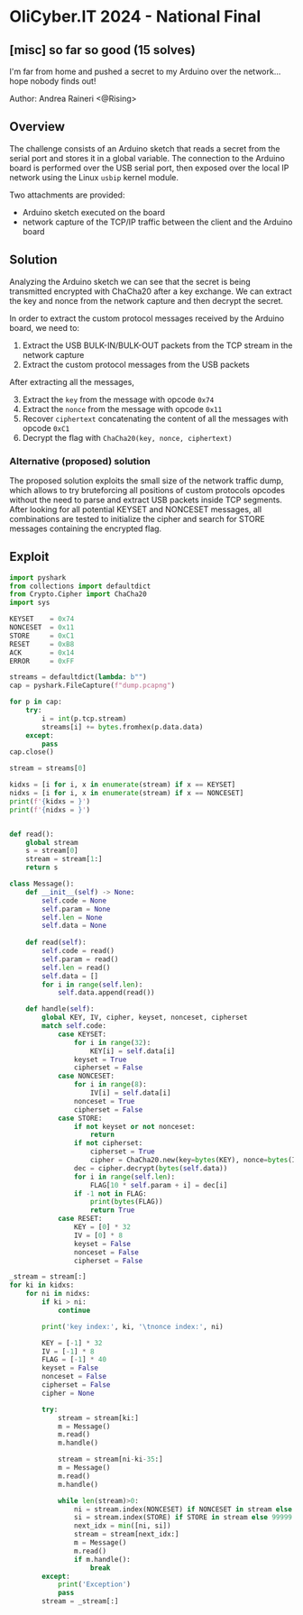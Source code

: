 # OliCyber.IT 2024 - National Final

## [misc] so far so good (15 solves)

I'm far from home and pushed a secret to my Arduino over the network... hope nobody finds out!

Author: Andrea Raineri <@Rising>

## Overview

The challenge consists of an Arduino sketch that reads a secret from the serial port and stores it in a global variable. The connection to the Arduino board is performed over the USB serial port, then exposed over the local IP network using the Linux `usbip` kernel module.

Two attachments are provided:
- Arduino sketch executed on the board
- network capture of the TCP/IP traffic between the client and the Arduino board

## Solution

Analyzing the Arduino sketch we can see that the secret is being transmitted encrypted with ChaCha20 after a key exchange. We can extract the key and nonce from the network capture and then decrypt the secret.

In order to extract the custom protocol messages received by the Arduino board, we need to:

1. Extract the USB BULK-IN/BULK-OUT packets from the TCP stream in the network capture
2. Extract the custom protocol messages from the USB packets

After extracting all the messages,

3. Extract the `key` from the message with opcode `0x74`
4. Extract the `nonce` from the message with opcode `0x11`
5. Recover `ciphertext` concatenating the content of all the messages with opcode `0xC1`
6. Decrypt the flag with `ChaCha20(key, nonce, ciphertext)`

### Alternative (proposed) solution
The proposed solution exploits the small size of the network traffic dump, which allows to try bruteforcing all positions of custom protocols opcodes without the need to parse and extract USB packets inside TCP segments. After looking for all potential KEYSET and NONCESET messages, all combinations are tested to initialize the cipher and search for STORE messages containing the encrypted flag.

## Exploit

```python
import pyshark
from collections import defaultdict
from Crypto.Cipher import ChaCha20
import sys

KEYSET    = 0x74
NONCESET  = 0x11
STORE     = 0xC1
RESET     = 0xB8
ACK       = 0x14
ERROR     = 0xFF

streams = defaultdict(lambda: b"")
cap = pyshark.FileCapture(f"dump.pcapng")

for p in cap:
    try:
        i = int(p.tcp.stream)
        streams[i] += bytes.fromhex(p.data.data)
    except:
        pass
cap.close()

stream = streams[0]

kidxs = [i for i, x in enumerate(stream) if x == KEYSET]
nidxs = [i for i, x in enumerate(stream) if x == NONCESET]
print(f'{kidxs = }')
print(f'{nidxs = }')


def read():
    global stream
    s = stream[0]
    stream = stream[1:]
    return s

class Message():
    def __init__(self) -> None:
        self.code = None
        self.param = None
        self.len = None
        self.data = None
    
    def read(self):
        self.code = read()
        self.param = read()
        self.len = read()
        self.data = []
        for i in range(self.len):
            self.data.append(read())

    def handle(self):
        global KEY, IV, cipher, keyset, nonceset, cipherset
        match self.code:
            case KEYSET:
                for i in range(32):
                    KEY[i] = self.data[i]
                keyset = True
                cipherset = False
            case NONCESET:
                for i in range(8):
                    IV[i] = self.data[i]
                nonceset = True
                cipherset = False
            case STORE:
                if not keyset or not nonceset:
                    return
                if not cipherset:
                    cipherset = True
                    cipher = ChaCha20.new(key=bytes(KEY), nonce=bytes(IV))
                dec = cipher.decrypt(bytes(self.data))
                for i in range(self.len):
                    FLAG[10 * self.param + i] = dec[i]
                if -1 not in FLAG:
                    print(bytes(FLAG))
                    return True
            case RESET:
                KEY = [0] * 32
                IV = [0] * 8
                keyset = False
                nonceset = False
                cipherset = False

_stream = stream[:]
for ki in kidxs:
    for ni in nidxs:
        if ki > ni:
            continue

        print('key index:', ki, '\tnonce index:', ni)

        KEY = [-1] * 32
        IV = [-1] * 8
        FLAG = [-1] * 40
        keyset = False
        nonceset = False
        cipherset = False
        cipher = None

        try:
            stream = stream[ki:]
            m = Message()
            m.read()
            m.handle()

            stream = stream[ni-ki-35:]
            m = Message()
            m.read()
            m.handle()

            while len(stream)>0:
                ni = stream.index(NONCESET) if NONCESET in stream else 99999
                si = stream.index(STORE) if STORE in stream else 99999
                next_idx = min([ni, si])
                stream = stream[next_idx:]
                m = Message()
                m.read()
                if m.handle():
                    break
        except:
            print('Exception')
            pass
        stream = _stream[:]
```